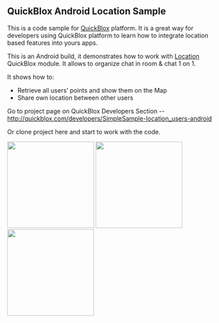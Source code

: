 ## QuickBlox Android Location Sample

This is a code sample for [QuickBlox](http://quickblox.com/) platform. It is a great way for developers using QuickBlox platform to learn how to integrate location based features into yours apps.

This is an Android build, it demonstrates how to work with [Location](http://quickblox.com/developers/Location) QuickBlox module.
It allows to organize chat in room & chat 1 on 1.

It shows how to:
<ul>
<li> Retrieve all users’ points and show them on the Map</li>
<li> Share own location between other users </li>
</ul>

Go to project page on QuickBlox Developers Section -- <http://quickblox.com/developers/SimpleSample-location_users-android>

Or clone project here and start to work with the code.

<img src="http://files.quickblox.com/QB-sample-location3.png" width=200 />&nbsp;<img src="http://files.quickblox.com/QB-sample-location1.png" width=200 />&nbsp;<img src="http://files.quickblox.com/QB-sample-location2.png" width=200 />
